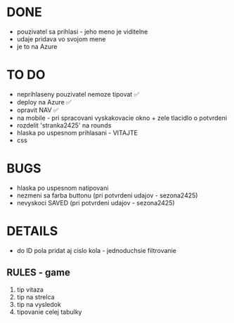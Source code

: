 # DONE
- pouzivatel sa prihlasi - jeho meno je viditelne
- udaje pridava vo svojom mene
- je to na Azure



# TO DO
- neprihlaseny pouzivatel nemoze tipovat ✅
- deploy na Azure ✅
- opravit NAV ✅
- na mobile - pri spracovani vyskakovacie okno + zele tlacidlo o potvrdeni
- rozdelit 'stranka2425' na rounds
- hlaska po uspesnom prihlasani - VITAJTE
- css




# BUGS
- hlaska po uspesnom natipovani
- nezmeni sa farba buttonu (pri potvrdeni udajov - sezona2425)
- nevyskoci SAVED (pri potvrdeni udajov - sezona2425)


# DETAILS
- do ID pola pridat aj cislo kola - jednoduchsie filtrovanie


## RULES - game
1. tip vitaza
2. tip na strelca
3. tip na vysledok
4. tipovanie celej tabulky
